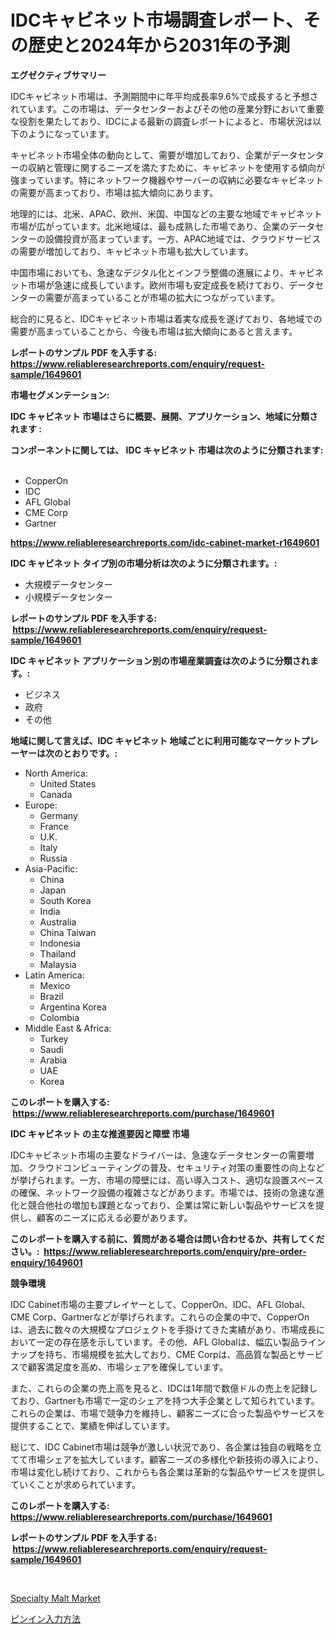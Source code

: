 <p><h1>IDCキャビネット市場調査レポート、その歴史と2024年から2031年の予測</h1></p><p><strong>エグゼクティブサマリー</strong></p>
<p><p>IDCキャビネット市場は、予測期間中に年平均成長率9.6%で成長すると予想されています。この市場は、データセンターおよびその他の産業分野において重要な役割を果たしており、IDCによる最新の調査レポートによると、市場状況は以下のようになっています。</p><p>キャビネット市場全体の動向として、需要が増加しており、企業がデータセンターの収納と管理に関するニーズを満たすために、キャビネットを使用する傾向が強まっています。特にネットワーク機器やサーバーの収納に必要なキャビネットの需要が高まっており、市場は拡大傾向にあります。</p><p>地理的には、北米、APAC、欧州、米国、中国などの主要な地域でキャビネット市場が広がっています。北米地域は、最も成熟した市場であり、企業のデータセンターの設備投資が高まっています。一方、APAC地域では、クラウドサービスの需要が増加しており、キャビネット市場も拡大しています。</p><p>中国市場においても、急速なデジタル化とインフラ整備の進展により、キャビネット市場が急速に成長しています。欧州市場も安定成長を続けており、データセンターの需要が高まっていることが市場の拡大につながっています。</p><p>総合的に見ると、IDCキャビネット市場は着実な成長を遂げており、各地域での需要が高まっていることから、今後も市場は拡大傾向にあると言えます。</p></p>
<p><strong>レポートのサンプル PDF を入手する: <a href="https://www.reliableresearchreports.com/enquiry/request-sample/1649601">https://www.reliableresearchreports.com/enquiry/request-sample/1649601</a></strong></p>
<p><strong>市場セグメンテーション:</strong></p>
<p><strong> IDC キャビネット 市場はさらに概要、展開、アプリケーション、地域に分類されます :</strong></p>
<p><strong>コンポーネントに関しては、 IDC キャビネット 市場は次のように分類されます: &nbsp;</strong></p>
<p><ul><li>CopperOn</li><li>IDC</li><li>AFL Global</li><li>CME Corp</li><li>Gartner</li></ul></p>
<p><strong><a href="https://www.reliableresearchreports.com/idc-cabinet-market-r1649601">https://www.reliableresearchreports.com/idc-cabinet-market-r1649601</a></strong></p>
<p><strong> IDC キャビネット タイプ別の市場分析は次のように分類されます。:</strong></p>
<p><ul><li>大規模データセンター</li><li>小規模データセンター</li></ul></p>
<p><strong>レポートのサンプル PDF を入手する: &nbsp;<a href="https://www.reliableresearchreports.com/enquiry/request-sample/1649601">https://www.reliableresearchreports.com/enquiry/request-sample/1649601</a></strong></p>
<p><strong> IDC キャビネット アプリケーション別の市場産業調査は次のように分類されます。:</strong></p>
<p><ul><li>ビジネス</li><li>政府</li><li>その他</li></ul></p>
<p><strong>地域に関して言えば、IDC キャビネット 地域ごとに利用可能なマーケットプレーヤーは次のとおりです。:</strong></p>
<p><ul>
    <li>
        North America:
        <ul>
            <li>United States</li>
            <li>Canada</li>
        </ul>
    </li>
    <li>
        Europe:
        <ul>
            <li>Germany</li>
            <li>France</li>
            <li>U.K.</li>
            <li>Italy</li>
            <li>Russia</li>
        </ul>
    </li>
    <li>
        Asia-Pacific:
        <ul>
            <li>China</li>
            <li>Japan</li>
            <li>South Korea</li>
            <li>India</li>
            <li>Australia</li>
            <li>China Taiwan</li>
            <li>Indonesia</li>
            <li>Thailand</li>
            <li>Malaysia</li>
        </ul>
    </li>
    <li>
        Latin America:
        <ul>
            <li>Mexico</li>
            <li>Brazil</li>
            <li>Argentina Korea</li>
            <li>Colombia</li>
        </ul>
    </li>
    <li>
        Middle East & Africa:
        <ul>
            <li>Turkey</li>
            <li>Saudi</li>
            <li>Arabia</li>
            <li>UAE</li>
            <li>Korea</li>
        </ul>
    </li>
    </ul></p>
<p><strong>このレポートを購入する: &nbsp;<a href="https://www.reliableresearchreports.com/purchase/1649601">https://www.reliableresearchreports.com/purchase/1649601</a></strong></p>
<p><strong>IDC キャビネット の主な推進要因と障壁 市場</strong></p>
<p><p>IDCキャビネット市場の主要なドライバーは、急速なデータセンターの需要増加、クラウドコンピューティングの普及、セキュリティ対策の重要性の向上などが挙げられます。一方、市場の障壁には、高い導入コスト、適切な設置スペースの確保、ネットワーク設備の複雑さなどがあります。市場では、技術の急速な進化と競合他社の増加も課題となっており、企業は常に新しい製品やサービスを提供し、顧客のニーズに応える必要があります。</p></p>
<p><strong>このレポートを購入する前に、質問がある場合は問い合わせるか、共有してください。:&nbsp; <a href="https://www.reliableresearchreports.com/enquiry/pre-order-enquiry/1649601">https://www.reliableresearchreports.com/enquiry/pre-order-enquiry/1649601</a></strong></p>
<p><strong>競争環境</strong></p>
<p><p>IDC Cabinet市場の主要プレイヤーとして、CopperOn、IDC、AFL Global、CME Corp、Gartnerなどが挙げられます。これらの企業の中で、CopperOnは、過去に数々の大規模なプロジェクトを手掛けてきた実績があり、市場成長において一定の存在感を示しています。その他、AFL Globalは、幅広い製品ラインナップを持ち、市場規模を拡大しており、CME Corpは、高品質な製品とサービスで顧客満足度を高め、市場シェアを確保しています。</p><p>また、これらの企業の売上高を見ると、IDCは1年間で数億ドルの売上を記録しており、Gartnerも市場で一定のシェアを持つ大手企業として知られています。これらの企業は、市場で競争力を維持し、顧客ニーズに合った製品やサービスを提供することで、業績を伸ばしています。</p><p>総じて、IDC Cabinet市場は競争が激しい状況であり、各企業は独自の戦略を立てて市場シェアを拡大しています。顧客ニーズの多様化や新技術の導入により、市場は変化し続けており、これからも各企業は革新的な製品やサービスを提供していくことが求められています。</p></p>
<p><strong>このレポートを購入する: &nbsp; <a href="https://www.reliableresearchreports.com/purchase/1649601">https://www.reliableresearchreports.com/purchase/1649601</a></strong></p>
<p><strong>レポートのサンプル PDF を入手する: &nbsp;<a href="https://www.reliableresearchreports.com/enquiry/request-sample/1649601">https://www.reliableresearchreports.com/enquiry/request-sample/1649601</a></strong><strong></strong></p>
<p>&nbsp;</p>
<p><p><a href="https://eight-handstand-8fb.notion.site/Specialty-Malt-Market-Outlook-Industry-Overview-and-Forecast-2024-to-2031-18289f7159524bcb83d63670cca30a48">Specialty Malt Market</a></p><p><a href="https://medium.com/@josuehezog2023/%E3%83%94%E3%83%B3%E3%82%A4%E3%83%B3%E5%85%A5%E5%8A%9B%E6%B3%95%E5%B8%82%E5%A0%B4-%E5%B8%82%E5%A0%B4cagr-%E5%B8%82%E5%A0%B4%E3%83%88%E3%83%AC%E3%83%B3%E3%83%89-%E6%88%90%E9%95%B7%E6%88%A6%E7%95%A5%E3%81%AB%E9%96%A2%E3%81%99%E3%82%8B%E6%B4%9E%E5%AF%9F-d857346fcc82">ピンイン入力方法</a></p></p>